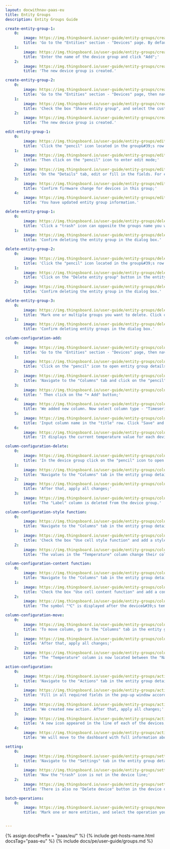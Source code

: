 ```yaml
---
layout: docwithnav-paas-eu
title: Entity Groups
description: Entity Groups Guide

create-entity-group-1:
    0:
        image: https://img.thingsboard.io/user-guide/entity-groups/create-entity-group-1-pe.png
        title: 'Go to the "Entities" section - "Devices" page. By default, you navigate to the device group "All". Navigate to the "Groups" tab and click on the "plus" icon in the upper right corner;'
    1:
        image: https://img.thingsboard.io/user-guide/entity-groups/create-entity-group-2-pe.png
        title: 'Enter the name of the device group and click "Add";'
    2:
        image: https://img.thingsboard.io/user-guide/entity-groups/create-entity-group-3-pe.png
        title: 'The new device group is created.'

create-entity-group-2:
    0:
        image: https://img.thingsboard.io/user-guide/entity-groups/create-entity-group-4-pe.png
        title: 'Go to the "Entities" section - "Devices" page, then navigate to the "Groups" tab and click on the "plus" icon in the upper right corner. Enter the name of entity group and then click on the "Next: Share entity group" button;'
    1:
        image: https://img.thingsboard.io/user-guide/entity-groups/create-entity-group-5-pe.png
        title: 'Check the box "Share entity group", and select the customer we share entity group. Then select the user group and permission for it. Click "Add";'
    2:
        image: https://img.thingsboard.io/user-guide/entity-groups/create-entity-group-6-pe.png
        title: 'The new device group is created.'

edit-entity-group-1:
    0:
        image: https://img.thingsboard.io/user-guide/entity-groups/edit-entity-group-1-pe.png
        title: 'Click the "pencil" icon located in the group&#39;s row to open entity group details;'
    1:
        image: https://img.thingsboard.io/user-guide/entity-groups/edit-entity-group-2-pe.png
        title: 'Then click on the "pencil" icon to enter edit mode;'
    2:
        image: https://img.thingsboard.io/user-guide/entity-groups/edit-entity-group-3-pe.png
        title: 'On the "Details" tab, edit or fill in the fields. For example, change the group name and assign firmware. After that, save all changes;'
    3:
        image: https://img.thingsboard.io/user-guide/entity-groups/edit-entity-group-4-pe.png
        title: 'Confirm firmware change for devices in this group;'
    4:
        image: https://img.thingsboard.io/user-guide/entity-groups/edit-entity-group-5-pe.png
        title: 'You have updated entity group information.'

delete-entity-group-1:
    0:
        image: https://img.thingsboard.io/user-guide/entity-groups/delete-entity-group-1-pe.png
        title: 'Click a "trash" icon can opposite the groups name you want to delete;'
    1:
        image: https://img.thingsboard.io/user-guide/entity-groups/delete-entity-group-2-pe.png
        title: 'Confirm deleting the entity group in the dialog box.'

delete-entity-group-2:
    0:
        image: https://img.thingsboard.io/user-guide/entity-groups/delete-entity-group-3-pe.png
        title: 'Click the "pencil" icon located in the group&#39;s row to open entity group details;'
    1:
        image: https://img.thingsboard.io/user-guide/entity-groups/delete-entity-group-4-pe.png
        title: 'Click on the "Delete entity group" button in the entity group details;'
    2:
        image: https://img.thingsboard.io/user-guide/entity-groups/delete-entity-group-5-pe.png
        title: 'Confirm deleting the entity group in the dialog box.'

delete-entity-group-3:
    0:
        image: https://img.thingsboard.io/user-guide/entity-groups/delete-entity-group-6-pe.png
        title: 'Mark one or multiple groups you want to delete. Click on the trash bin icon in the top right corner;'
    1:
        image: https://img.thingsboard.io/user-guide/entity-groups/delete-entity-group-7-pe.png
        title: 'Confirm deleting entity groups in the dialog box.'

column-configuration-add:
    0:
        image: https://img.thingsboard.io/user-guide/entity-groups/column-configuration-1-pe.png
        title: 'Go to the "Entities" section - "Devices" page, then navigate to the "Groups" tab and click on the "Thermostats" device group to open it;'
    1:
        image: https://img.thingsboard.io/user-guide/entity-groups/column-configuration-2-pe.png
        title: 'Click on the "pencil" icon to open entity group details;'
    2:
        image: https://img.thingsboard.io/user-guide/entity-groups/column-configuration-3-pe.png
        title: 'Navigate to the "Columns" tab and click on the "pencil" icon to enter edit mode;'
    3:
        image: https://img.thingsboard.io/user-guide/entity-groups/column-configuration-4-pe.png
        title: ' Then click on the "+ Add" button;'
    4:
        image: https://img.thingsboard.io/user-guide/entity-groups/column-configuration-5-pe.png
        title: 'We added new column. Now select column type - "Timeseries", specify value - "temperature". Then click "pencil" icon located in the column&#39;s row to open edit column window;'
    5:
        image: https://img.thingsboard.io/user-guide/entity-groups/column-configuration-6-pe.png
        title: 'Input column name in the "title" row. Click "Save" and then apply all changes. We added new column - "Temperature";'
    6:
        image: https://img.thingsboard.io/user-guide/entity-groups/column-configuration-7-pe.png
        title: 'It displays the current temperature value for each device.'

column-configuration-delete:
    0:
        image: https://img.thingsboard.io/user-guide/entity-groups/column-configuration-8-pe.png
        title: 'In the device group click on the "pencil" icon to open entity group details;'
    1:
        image: https://img.thingsboard.io/user-guide/entity-groups/column-configuration-9-pe.png
        title: 'Navigate to the "Columns" tab in the entity group details and enter edit mode. Click the "remove" icon located in the "Label" column row to delete this column;'
    2:
        image: https://img.thingsboard.io/user-guide/entity-groups/column-configuration-10-pe.png
        title: 'After that, apply all changes;'
    3:
        image: https://img.thingsboard.io/user-guide/entity-groups/column-configuration-10-1-pe.png
        title: 'The "Label" column is deleted from the device group.'

column-configuration-style function:
    0:
        image: https://img.thingsboard.io/user-guide/entity-groups/column-configuration-11-pe.png
        title: 'Navigate to the "Columns" tab in the entity group details and enter edit mode. Then click "pencil" icon located in the column&#39;s row to open edit column window;'
    1:
        image: https://img.thingsboard.io/user-guide/entity-groups/column-configuration-12-pe.png
        title: 'Check the box "Use cell style function" and add a style function in the function window. Click "Save" and then apply all changes;'
    2:
        image: https://img.thingsboard.io/user-guide/entity-groups/column-configuration-13-pe.png
        title: 'The values in the "Temperature" column change their color according to the set function.'

column-configuration-content function:
    0:
        image: https://img.thingsboard.io/user-guide/entity-groups/column-configuration-11-pe.png
        title: 'Navigate to the "Columns" tab in the entity group details and enter edit mode. Then click on the "pencil" icon located in the column&#39;s row to open edit column window;'
    1:
        image: https://img.thingsboard.io/user-guide/entity-groups/column-configuration-14-pe.png
        title: 'Check the box "Use cell content function" and add a content function in the function window. Click "Save" and then apply all changes;'
    2:
        image: https://img.thingsboard.io/user-guide/entity-groups/column-configuration-15-pe.png
        title: 'The symbol "℃" is displayed after the device&#39;s temperature value.'

column-configuration-move:
    0:
        image: https://img.thingsboard.io/user-guide/entity-groups/column-configuration-16-pe.png
        title: 'To move column, go to the "Columns" tab in the entity group details and enter edit mode. Press and hold the left mouse button on the "Drag" icon of the "Temperature" column and place it between the "Name" and "Device profile" columns;'
    1:
        image: https://img.thingsboard.io/user-guide/entity-groups/column-configuration-17-pe.png
        title: 'After that, apply all changes;'
    2:
        image: https://img.thingsboard.io/user-guide/entity-groups/column-configuration-18-pe.png
        title: 'The "Temperature" column is now located between the "Name" and "Device profile" columns.'

action-configuration:
    0:
        image: https://img.thingsboard.io/user-guide/entity-groups/actions-tab-entity-group-1-pe.png
        title: 'Navigate to the "Actions" tab in the entity group details and enter edit mode. Then click on the "plus" icon to add new action;'
    1:
        image: https://img.thingsboard.io/user-guide/entity-groups/actions-tab-entity-group-2-pe.png
        title: 'Fill in all required fields in the pop-up window according to your task. Click "Add";'
    2:
        image: https://img.thingsboard.io/user-guide/entity-groups/actions-tab-entity-group-3-pe.png
        title: 'We created new action. After that, apply all changes;'
    3:
        image: https://img.thingsboard.io/user-guide/entity-groups/actions-tab-entity-group-4-pe.png
        title: 'A new icon appeared in the line of each of the devices, which is responsible for the created action. Click it;'
    4:
        image: https://img.thingsboard.io/user-guide/entity-groups/actions-tab-entity-group-5-pe.png
        title: 'We will move to the dashboard with full information about thermometers.'

setting:
    0:
        image: https://img.thingsboard.io/user-guide/entity-groups/settings-tab-entity-group-1-pe.png
        title: 'Navigate to the "Settings" tab in the entity group details and enter edit mode. Check/uncheck with selected parameters. For example, uncheck "Enable entities delete". Then apply all changes;'
    1:
        image: https://img.thingsboard.io/user-guide/entity-groups/settings-tab-entity-group-2-pe.png
        title: 'Now the "trash" icon is not in the device line;'
    2:
        image: https://img.thingsboard.io/user-guide/entity-groups/settings-tab-entity-group-3-pe.png
        title: 'There is also no "Delete device" button in the device details.'

batch-operations:
    0:
        image: https://img.thingsboard.io/user-guide/entity-groups/move-add-temove-from-entity-group.png
        title: 'Mark one or more entities, and select the operation you want to perform on the entity in the menu at the top of the window.'


---
```


{% assign docsPrefix = "paas/eu/" %}
{% include get-hosts-name.html docsTag="paas-eu" %}
{% include docs/pe/user-guide/groups.md %}
